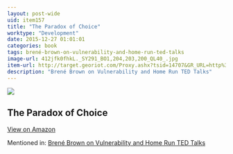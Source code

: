 ```yaml
---
layout: post-wide
uid: item157
title: "The Paradox of Choice"
worktype: "Development"
date: 2015-12-27 01:01:01
categories: book
tags: brené-brown-on-vulnerability-and-home-run-ted-talks
image-url: 412jfk0fhkL._SY291_BO1,204,203,200_QL40_.jpg
item-url: http://target.georiot.com/Proxy.ashx?tsid=14707&GR_URL=http%3A%2F%2Fwww.amazon.com%2FParadox-Choice-Why-More-Less%2Fdp%2F0060005696%2F
description: "Brené Brown on Vulnerability and Home Run TED Talks"
---
```

<a href="http://target.georiot.com/Proxy.ashx?tsid=14707&GR_URL=http%3A%2F%2Fwww.amazon.com%2FParadox-Choice-Why-More-Less%2Fdp%2F0060005696%2F" target="blank"><img src="../../../../img/thumbs/412jfk0fhkL._SY291_BO1,204,203,200_QL40_.jpg" class="prod-img"></a>
<h2>The Paradox of Choice</h2>
<p><a class="btn btn-primary" href="http://target.georiot.com/Proxy.ashx?tsid=14707&GR_URL=http%3A%2F%2Fwww.amazon.com%2FParadox-Choice-Why-More-Less%2Fdp%2F0060005696%2F" target="blank">View on Amazon</a><p>
<p>Mentioned in: <a href="http://fourhourworkweek.com/2015/08/28/brene-brown-on-vulnerability-and-home-run-ted-talks/" target="blank">Brené Brown on Vulnerability and Home Run TED Talks</a></p>

